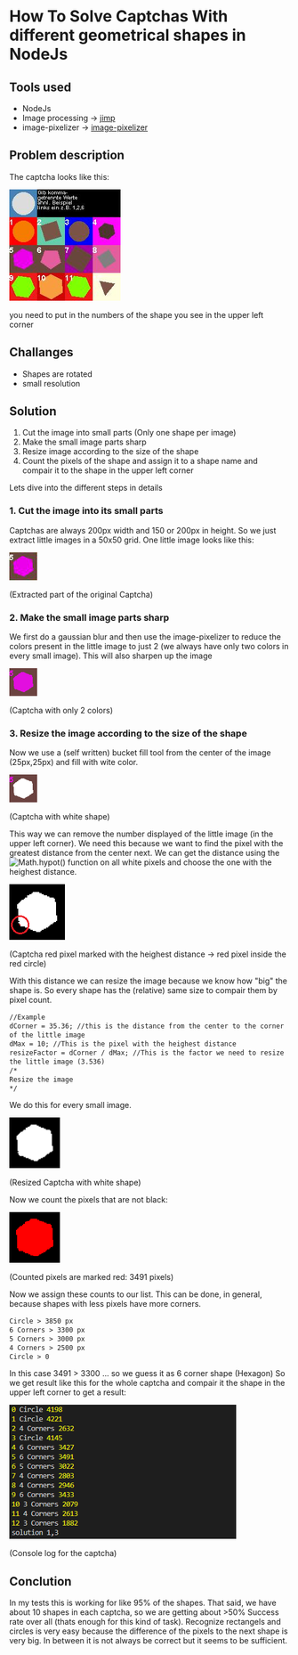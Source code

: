 # How To Solve Captchas With different geometrical shapes in NodeJs #

## Tools used ##
* NodeJs
* Image processing -> [jimp](https://github.com/oliver-moran/jimp)
* image-pixelizer -> [image-pixelizer](https://www.npmjs.com/package/image-pixelizer)

## Problem description ##

The captcha looks like this:

![ks](/docs/filejoker.png)

you need to put in the numbers of the shape you see in the upper left corner

## Challanges ##
* Shapes are rotated
* small resolution

## Solution ##
1. Cut the image into small parts (Only one shape per image)
2. Make the small image parts sharp
3. Resize image according to the size of the shape
4. Count the pixels of the shape and assign it to a shape name and compair it to the shape in the upper left corner

Lets dive into the different steps in details

### 1. Cut the image into its small parts ###
Captchas are always 200px width and 150 or 200px in height. So we just extract little images in a 50x50 grid. One little image looks like this:

![ks](/docs/out5.png)

(Extracted part of the original Captcha)

### 2. Make the small image parts sharp ###
We first do a gaussian blur and then use the image-pixelizer to reduce the colors present in the little image to just 2 (we always have only two colors in every small image).
This will also sharpen up the image

![ks](/docs/out5_1.png)

(Captcha with only 2 colors)

### 3. Resize the image according to the size of the shape ###
Now we use a (self written) bucket fill tool from the center of the image (25px,25px) and fill with wite color.

![ks](/docs/out5_2.png)

(Captcha with white shape)


This way we can remove the number displayed of the little image (in the upper left corner). We need this because we want to find the pixel with the greatest distance from the center next. We can get the distance using the ![Math.hypot()](https://developer.mozilla.org/en-US/docs/Web/JavaScript/Reference/Global_Objects/Math/hypot?retiredLocale=de) function on all white pixels and choose the one with the heighest distance.

![ks](/docs/out5_3_withDistance.png)

(Captcha red pixel marked with the heighest distance -> red pixel inside the red circle)


With this distance we can resize the image because we know how "big" the shape is. So every shape has the (relative) same size to compair them by pixel count. 

```
//Example
dCorner = 35.36; //this is the distance from the center to the corner of the little image
dMax = 10; //This is the pixel with the heighest distance
resizeFactor = dCorner / dMax; //This is the factor we need to resize the little image (3.536)
/*
Resize the image
*/
```
We do this for every small image.

![ks](/docs/out5_4.png)

(Resized Captcha with white shape)

Now we count the pixels that are not black:

![ks](/docs/out5_5.png)

(Counted pixels are marked red: 3491 pixels)

Now we assign these counts to our list. This can be done, in general, because shapes with less pixels have more corners.

```
Circle > 3850 px
6 Corners > 3300 px
5 Corners > 3000 px
4 Corners > 2500 px
Circle > 0
```

In this case 3491 > 3300 ... so we guess it as 6 corner shape (Hexagon) 
So we get result like this for the whole captcha and compair it the shape in the upper left corner to get a result:

![ks](/docs/consoleOutFilejoker.PNG)

(Console log for the captcha)


## Conclution ##

In my tests this is working for like 95% of the shapes. That said, we have about 10 shapes in each captcha, so we are getting about >50% Success rate over all (thats enough for this kind of task). Recognize rectangels and circles is very easy because the difference of the pixels to the next shape is very big. 
In between it is not always be correct but it seems to be sufficient. 
